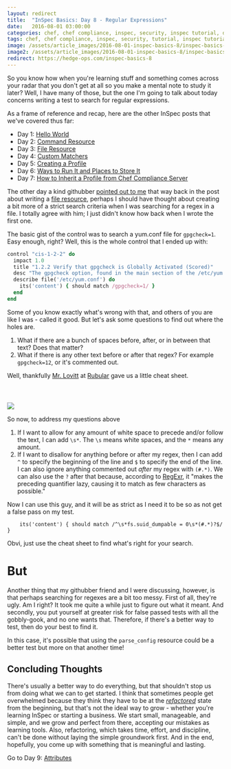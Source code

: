 ```yaml
---
layout: redirect
title:  "InSpec Basics: Day 8 - Regular Expressions"
date:   2016-08-01 03:00:00
categories: chef, chef compliance, inspec, security, inspec tutorial, devsecops, devsecops, devops, regex, regular expressions, rubular
tags: chef, chef compliance, inspec, security, tutorial, inspec tutorial, devsecops, devsecops, devops, regex, regular expressions, rubular
image: /assets/article_images/2016-08-01-inspec-basics-8/inspec-basics-8.jpg
image2: /assets/article_images/2016-08-01-inspec-basics-8/inspec-basics-8-mobile.jpg
redirect: https://hedge-ops.com/inspec-basics-8
---
```

So you know how when you're learning stuff and something comes across your radar that you don't get at all so you make a mental note to study it later? Well, I have many of those, but the one I'm going to talk about today concerns writing a test to search for regular expressions.

As a frame of reference and recap, here are the other InSpec posts that we've covered thus far:

  - Day 1: [Hello World](http://www.anniehedgie.com/inspec-basics-1) 
  - Day 2: [Command Resource](http://www.anniehedgie.com/inspec-basics-2)
  - Day 3: [File Resource](http://www.anniehedgie.com/inspec-basics-3)
  - Day 4: [Custom Matchers](http://www.anniehedgie.com/inspec-basics-4)
  - Day 5: [Creating a Profile](http://www.anniehedgie.com/inspec-basics-5)
  - Day 6: [Ways to Run It and Places to Store It](http://www.anniehedgie.com/inspec-basics-6)
  - Day 7: [How to Inherit a Profile from Chef Compliance Server](http://www.anniehedgie.com/inspec-basics-7)

The other day a kind githubber [pointed out to me](https://github.com/anniehedgpeth/inspec-workshop/issues/1) that way back in the post about writing a [file resource](http://www.anniehedgie.com/inspec-basics-3), perhaps I should have thought about creating a bit more of a strict search criteria when I was searching for a regex in a file. I totally agree with him; I just didn't know how back when I wrote the first one. 

The basic gist of the control was to search a yum.conf file for `gpgcheck=1`. Easy enough, right? Well, this is the whole control that I ended up with:

```ruby
control "cis-1-2-2" do
  impact 1.0
  title "1.2.2 Verify that gpgcheck is Globally Activated (Scored)"
  desc "The gpgcheck option, found in the main section of the /etc/yum.conf file determines if an RPM package's signature is always checked prior to its installation."
  describe file('/etc/yum.conf') do
    its('content') { should match /gpgcheck=1/ }
  end
end
```

Some of you know exactly what's wrong with that, and others of you are like I was - called it good. But let's ask some questions to find out where the holes are.

1. What if there are a bunch of spaces before, after, or in between that text? Does that matter?
2. What if there is any other text before or after that regex? For example `gpgcheck=12`, or it's commented out.

Well, thankfully [Mr. Lovitt](https://twitter.com/lovitt) at [Rubular](http://rubular.com/) gave us a little cheat sheet.

[<img src='/assets/article_images/2016-08-01-inspec-basics-8/regex.png' style='display: block; margin-left: auto; margin-right: auto; padding-top: 40px' />](http://rubular.com/)

So now, to address my questions above

1. If I want to allow for any amount of white space to precede and/or follow the text, I can add `\s*`. The `\s` means white spaces, and the `*` means any amount.
2. If I want to disallow for anything before or after my regex, then I can add `^` to specify the beginning of the line and `$` to specify the end of the line. I can also ignore anything commented out *after* my regex with `(#.*)`. We can also use the `?` after that because, according to [RegExr](http://regexr.com/), it "makes the preceding quantifier lazy, causing it to match as few characters as possible." 

Now I can use this guy, and it will be as strict as I need it to be so as not get a false pass on my test.

```
    its('content') { should match /^\s*fs.suid_dumpable = 0\s*(#.*)?$/ }
```

Obvi, just use the cheat sheet to find what's right for your search.


# But
Another thing that my githubber friend and I were discussing, however, is that perhaps searching for regexes are a bit too messy. First of all, they're ugly. Am I right? It took me quite a while just to figure out what it meant. And secondly, you put yourself at greater risk for false passed tests with all the gobbly-gook, and no one wants that. Therefore, if there's a better way to test, then do your best to find it.

In this case, it's possible that using the `parse_config` resource could be a better test but more on that another time! 

## Concluding Thoughts
There's usually a better way to do everything, but that shouldn't stop us from doing what we can to get started. I think that sometimes people get overwhelmed because they think they have to be at the [*refactored*](http://www.anniehedgie.com/red-green-refactor) state from the beginning, but that's not the ideal way to grow - whether you're learning InSpec or starting a business. We start small, manageable, and simple, and we grow and perfect from there, accepting our mistakes as learning tools. Also, refactoring, which takes time, effort, and discipline, can't be done without laying the simple groundwork first. And in the end, hopefully, you come up with something that is meaningful and lasting.

Go to Day 9: [Attributes](http://www.anniehedgie.com/inspec-basics-9)